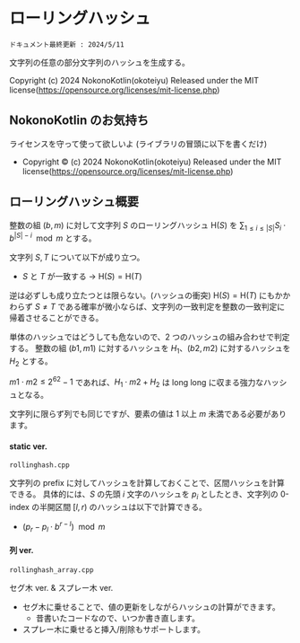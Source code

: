 # ローリングハッシュ
`ドキュメント最終更新 : 2024/5/11`

文字列の任意の部分文字列のハッシュを生成する。  

Copyright (c) 2024 NokonoKotlin(okoteiyu) Released under the MIT license(https://opensource.org/licenses/mit-license.php)


## NokonoKotlin のお気持ち
ライセンスを守って使って欲しいよ (ライブラリの冒頭に以下を書くだけ)
- Copyright ©️ (c) 2024 NokonoKotlin(okoteiyu) Released under the MIT license(https://opensource.org/licenses/mit-license.php)


## ローリングハッシュ概要

整数の組 $(b,m)$ に対して文字列 $S$ のローリングハッシュ $\mathrm{H}(S)$ を $\sum_{1 \leq i \leq |S|}{S_i \cdot b^{|S|-i} \mod m}$ とする。  

文字列 $S,T$ について以下が成り立つ。  
- $S$ と $T$ が一致する $\rightarrow$ $\mathrm{H}(S) = \mathrm{H}(T)$

逆は必ずしも成り立たつとは限らない。(ハッシュの衝突)
$\mathrm{H}(S) = \mathrm{H}(T)$ にもかかわらず $S \neq T$ である確率が微小ならば、文字列の一致判定を整数の一致判定に帰着させることができる。  

単体のハッシュではどうしても危ないので、2 つのハッシュの組み合わせで判定する。
整数の組 $(b1,m1)$ に対するハッシュを $H_1$、$(b2,m2)$ に対するハッシュを $H_2$ とする。  

$m1\cdot m2 \leq 2^{62} - 1$  であれば、${H_1}\cdot m2 + H_2$ は long long に収まる強力なハッシュとなる。  

文字列に限らず列でも同じですが、要素の値は $1$ 以上 $m$ 未満である必要があります。  

#### static ver.
`rollinghash.cpp`

文字列の prefix に対してハッシュを計算しておくことで、区間ハッシュを計算できる。
具体的には、$S$ の先頭 $i$ 文字のハッシュを $p_i$ としたとき、文字列の 0-index の半開区間 $[l,r)$ のハッシュは以下で計算できる。
- $(p_r-p_l\cdot b^{r-l}) \mod m$  


#### 列 ver.
`rollinghash_array.cpp`

セグ木 ver. & スプレー木 ver.

- セグ木に乗せることで、値の更新をしながらハッシュの計算ができます。 
    - 昔書いたコードなので、いつか書き直します。
- スプレー木に乗せると挿入/削除もサポートします。  